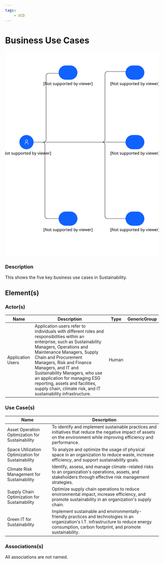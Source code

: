 ```yaml
---
tags:
    - UCD
---
```


#  Business Use Cases

![Business Use Cases](../../../../img/usecasediagram_3UgDBujUTC1_XKAu2HQcU.svg)



### Description

This shows the five key business use cases in Sustainability.







## Element(s)


### Actor(s)

| Name | Description | Type | GenericGroup |
| --- | --- | --- | --- |
 | Application Users | Application users refer to individuals with different roles and responsibilities within an enterprise, such as Sustainability Managers, Operations and Maintenance Managers, Supply Chain and Procurement Managers, Risk and Finance Managers, and IT and Sustainability Managers, who use an application for managing ESG reporting, assets and facilities, supply chain, climate risk, and IT sustainability infrastructure. | Human |  |





### Use Case(s)
| Name | Description |
| --- | --- |
| Asset Operation Optimization for Sustainability | To identify and implement sustainable practices and initiatives that reduce the negative impact of assets on the environment while improving efficiency and performance. | 
| Space Utilization Optimization for Sustainability | To analyze and optimize the usage of physical space in an organization to reduce waste, increase efficiency, and support sustainability goals. | 
| Climate Risk Management for Sustainability | Identify, assess, and manage climate-related risks to an organization's operations, assets, and stakeholders through effective risk management strategies. | 
| Supply Chain Optimization for Sustainability | Optimize supply chain operations to reduce environmental impact, increase efficiency, and promote sustainability in an organization's supply chain. | 
| Green IT for Sustainability | Implement sustainable and environmentally-friendly practices and technologies in an organization's I.T. infrastructure to reduce energy consumption, carbon footprint, and promote sustainability. | 




### Associations(s)






All associations are not named.

    


